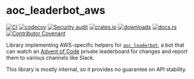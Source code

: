 # aoc_leaderbot_aws

[![CI](https://github.com/clechasseur/aoc_leaderbot/actions/workflows/ci.yml/badge.svg?branch=main&event=push)](https://github.com/clechasseur/aoc_leaderbot/actions/workflows/ci.yml) [![codecov](https://codecov.io/gh/clechasseur/aoc_leaderbot/branch/main/graph/badge.svg?token=qSFdAkbb8U)](https://codecov.io/gh/clechasseur/aoc_leaderbot) [![Security audit](https://github.com/clechasseur/aoc_leaderbot/actions/workflows/audit-check.yml/badge.svg?branch=main)](https://github.com/clechasseur/aoc_leaderbot/actions/workflows/audit-check.yml) [![crates.io](https://img.shields.io/crates/v/aoc_leaderbot_aws.svg)](https://crates.io/crates/aoc_leaderbot_aws) [![downloads](https://img.shields.io/crates/d/aoc_leaderbot_aws.svg)](https://crates.io/crates/aoc_leaderbot_aws) [![docs.rs](https://img.shields.io/badge/docs-latest-blue.svg)](https://docs.rs/aoc_leaderbot_aws) [![Contributor Covenant](https://img.shields.io/badge/Contributor%20Covenant-2.1-4baaaa.svg)](../CODE_OF_CONDUCT.md)

Library implementing AWS-specific helpers for [`aoc_leaderbot`](https://github.com/clechasseur/aoc_leaderbot), a bot that can watch an [Advent of Code](https://adventofcode.com/) private leaderboard for changes and report them to various channels like Slack.

This library is mostly internal, so it provides no guarantee on API stability.
